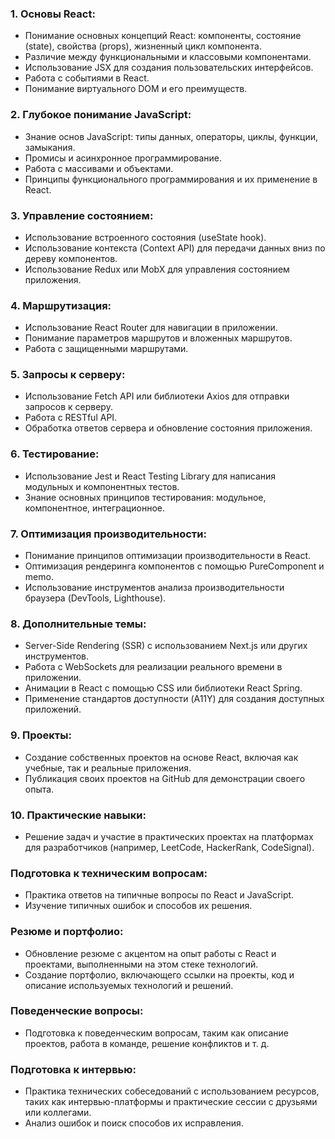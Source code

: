 
### 1. Основы React:

- Понимание основных концепций React: компоненты, состояние (state), свойства (props), жизненный цикл компонента.
- Различие между функциональными и классовыми компонентами.
- Использование JSX для создания пользовательских интерфейсов.
- Работа с событиями в React.
- Понимание виртуального DOM и его преимуществ.

### 2. Глубокое понимание JavaScript:

- Знание основ JavaScript: типы данных, операторы, циклы, функции, замыкания.
- Промисы и асинхронное программирование.
- Работа с массивами и объектами.
- Принципы функционального программирования и их применение в React.

### 3. Управление состоянием:

- Использование встроенного состояния (useState hook).
- Использование контекста (Context API) для передачи данных вниз по дереву компонентов.
- Использование Redux или MobX для управления состоянием приложения.

### 4. Маршрутизация:

- Использование React Router для навигации в приложении.
- Понимание параметров маршрутов и вложенных маршрутов.
- Работа с защищенными маршрутами.

### 5. Запросы к серверу:

- Использование Fetch API или библиотеки Axios для отправки запросов к серверу.
- Работа с RESTful API.
- Обработка ответов сервера и обновление состояния приложения.

### 6. Тестирование:

- Использование Jest и React Testing Library для написания модульных и компонентных тестов.
- Знание основных принципов тестирования: модульное, компонентное, интеграционное.

### 7. Оптимизация производительности:

- Понимание принципов оптимизации производительности в React.
- Оптимизация рендеринга компонентов с помощью PureComponent и memo.
- Использование инструментов анализа производительности браузера (DevTools, Lighthouse).

### 8. Дополнительные темы:

- Server-Side Rendering (SSR) с использованием Next.js или других инструментов.
- Работа с WebSockets для реализации реального времени в приложении.
- Анимации в React с помощью CSS или библиотеки React Spring.
- Применение стандартов доступности (A11Y) для создания доступных приложений.

### 9. Проекты:

- Создание собственных проектов на основе React, включая как учебные, так и реальные приложения.
- Публикация своих проектов на GitHub для демонстрации своего опыта.

### 10. Практические навыки:

- Решение задач и участие в практических проектах на платформах для разработчиков (например, LeetCode, HackerRank, CodeSignal).

### Подготовка к техническим вопросам:

- Практика ответов на типичные вопросы по React и JavaScript.
- Изучение типичных ошибок и способов их решения.

### Резюме и портфолио:

- Обновление резюме с акцентом на опыт работы с React и проектами, выполненными на этом стеке технологий.
- Создание портфолио, включающего ссылки на проекты, код и описание используемых технологий и решений.

### Поведенческие вопросы:

- Подготовка к поведенческим вопросам, таким как описание проектов, работа в команде, решение конфликтов и т. д.

### Подготовка к интервью:

- Практика технических собеседований с использованием ресурсов, таких как интервью-платформы и практические сессии с друзьями или коллегами.
- Анализ ошибок и поиск способов их исправления.